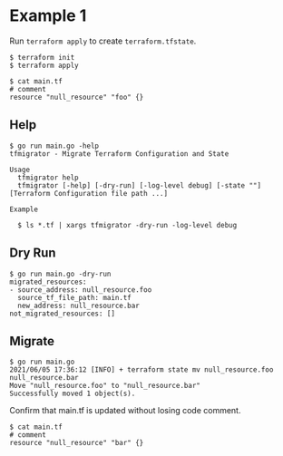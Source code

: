# Example 1

Run `terraform apply` to create `terraform.tfstate`.

```
$ terraform init
$ terraform apply
```

```console
$ cat main.tf
# comment
resource "null_resource" "foo" {}
```

## Help

```console
$ go run main.go -help
tfmigrator - Migrate Terraform Configuration and State

Usage
  tfmigrator help
  tfmigrator [-help] [-dry-run] [-log-level debug] [-state ""] [Terraform Configuration file path ...]

Example

  $ ls *.tf | xargs tfmigrator -dry-run -log-level debug
```

## Dry Run

```console
$ go run main.go -dry-run
migrated_resources:
- source_address: null_resource.foo
  source_tf_file_path: main.tf
  new_address: null_resource.bar
not_migrated_resources: []
```

## Migrate

```console
$ go run main.go
2021/06/05 17:36:12 [INFO] + terraform state mv null_resource.foo null_resource.bar
Move "null_resource.foo" to "null_resource.bar"
Successfully moved 1 object(s).
```

Confirm that main.tf is updated without losing code comment.

```console
$ cat main.tf
# comment
resource "null_resource" "bar" {}
```
